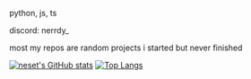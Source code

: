 python, js, ts

discord: nerrdy_

most my repos are random projects i started but never finished

[![neset's GitHub stats](https://github-readme-stats.vercel.app/api?username=nesetkab)](https://github.com/anuraghazra/github-readme-stats)
[![Top Langs](https://github-readme-stats.vercel.app/api/top-langs/?username=nesetkab)](https://github.com/anuraghazra/github-readme-stats)
